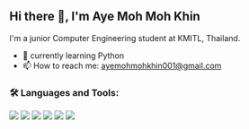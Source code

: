## Hi there 👋, I'm Aye Moh Moh Khin

<!--
**ayemmk21/ayemmk21** is a ✨ _special_ ✨ repository because its `README.md` (this file) appears on your GitHub profile.

Here are some ideas to get you started:
-->
I'm a junior Computer Engineering student at KMITL, Thailand.
- 🌱 currently learning Python 
- 📫 How to reach me: ayemohmohkhin001@gmail.com

### 🛠️ Languages and Tools:

<p>
  <img src="https://img.shields.io/badge/HTML5-E34F26?style=flat&logo=html5&logoColor=white"/>
  <img src="https://img.shields.io/badge/CSS3-1572B6?style=flat&logo=css3&logoColor=white"/>
  <img src="https://img.shields.io/badge/JavaScript-F7DF1E?style=flat&logo=javascript&logoColor=black"/>
    <img src="https://img.shields.io/badge/React-20232A?style=flat&logo=react&logoColor=61DAFB"/>
  <img src="https://img.shields.io/badge/MongoDB-4EA94B?style=flat&logo=mongodb&logoColor=white"/>
  <img src="https://img.shields.io/badge/Python-3776AB?style=flat&logo=python&logoColor=white"/> 
  <!-- <img src="https://img.shields.io/badge/Grafana-F46800?style=flat&logo=grafana&logoColor=white"/> -->
</p>


